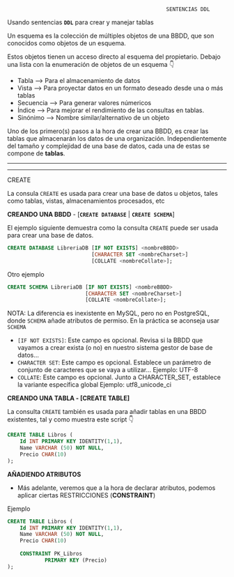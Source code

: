                                                        SENTENCIAS DDL
                                        
Usando sentencias **``DDL``** para crear y manejar tablas

Un esquema es la colección de múltiples objetos de una BBDD, que son conocidos como objetos de un esquema.

Estos objetos tienen un acceso directo al esquema del propietario. Debajo una lista con la enumeración de objetos de un esquema 👇



  * Tabla     --> Para el almacenamiento de datos
  * Vista     --> Para proyectar datos en un formato deseado desde una o más tablas
  * Secuencia --> Para generar valores númericos
  * Índice    --> Para mejorar el rendimiento de las consultas en tablas.
  * Sinónimo  --> Nombre similar/alternativo de un objeto
  
Uno de los primero(s) pasos a la hora de crear una BBDD, es crear las tablas que almacenarán los datos de una organización. Independientemente del tamaño y complejidad de una base de datos, cada una de estas se compone de **tablas**.

***
***
CREATE

La consula ``CREATE`` es usada para crear una base de datos u objetos, tales como tablas, vistas, almacenamientos procesados, etc

  
  
**CREANDO UNA BBDD** - [**``CREATE DATABASE``** | **``CREATE SCHEMA``**]


El ejemplo siguiente demuestra como la consulta ``CREATE`` puede ser usada para crear una base de datos.

```sql
CREATE DATABASE LibreriaDB [IF NOT EXISTS] <nombreBBDD>
                           [CHARACTER SET <nombreCharset>] 
                           [COLLATE <nombreCollate>];
```

Otro ejemplo

```sql
CREATE SCHEMA LibreriaDB [IF NOT EXISTS] <nombreBBDD>
                         [CHARACTER SET <nombreCharset>] 
                         [COLLATE <nombreCollate>];
```

NOTA: La diferencia es inexistente en MySQL, pero no en PostgreSQL, donde ``SCHEMA`` añade atributos de permiso. En la práctica se aconseja usar ``SCHEMA``

- `[IF NOT EXISTS]`: Este campo es opcional. Revisa si la BBDD que vayamos a crear exista (o no) en nuestro sistema gestor de base de datos...
- `CHARACTER SET`: Este campo es opcional. Establece un parámetro de conjunto de caracteres que se vaya a utilizar... Ejemplo: UTF-8
- `COLLATE`: Este campo es opcional. Junto a CHARACTER_SET, establece la variante específica global Ejemplo: utf8_unicode_ci


**CREANDO UNA TABLA - [CREATE TABLE]**

La consulta ``CREATE`` también es usada para añadir tablas en una BBDD existentes, tal y como muestra este script 👇

```sql 
CREATE TABLE Libros (
    Id INT PRIMARY KEY IDENTITY(1,1),
    Name VARCHAR (50) NOT NULL,
    Precio CHAR(10)
);
```
**AÑADIENDO ATRIBUTOS**

- Más adelante, veremos que a la hora de declarar atributos, podemos aplicar ciertas RESTRICCIONES (**CONSTRAINT**)

Ejemplo
```sql 
CREATE TABLE Libros (
    Id INT PRIMARY KEY IDENTITY(1,1),
    Name VARCHAR (50) NOT NULL,
    Precio CHAR(10)
    
    CONSTRAINT PK_Libros
            PRIMARY KEY (Precio)
);
```
 

